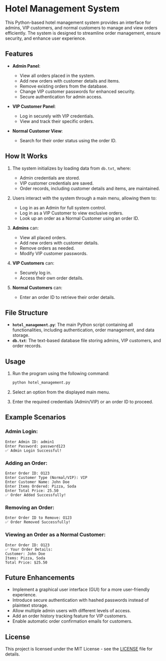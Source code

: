 # Hotel Management System

This Python-based hotel management system provides an interface for admins, VIP customers, and normal customers to manage and view orders efficiently. The system is designed to streamline order management, ensure security, and enhance user experience.

## Features

- **Admin Panel**:
  - View all orders placed in the system.
  - Add new orders with customer details and items.
  - Remove existing orders from the database.
  - Change VIP customer passwords for enhanced security.
  - Secure authentication for admin access.

- **VIP Customer Panel**:
  - Log in securely with VIP credentials.
  - View and track their specific orders.

- **Normal Customer View**:
  - Search for their order status using the order ID.

## How It Works

1. The system initializes by loading data from `db.txt`, where:
   - Admin credentials are stored.
   - VIP customer credentials are saved.
   - Order records, including customer details and items, are maintained.

2. Users interact with the system through a main menu, allowing them to:
   - Log in as an Admin for full system control.
   - Log in as a VIP Customer to view exclusive orders.
   - Look up an order as a Normal Customer using an order ID.

3. **Admins** can:
   - View all placed orders.
   - Add new orders with customer details.
   - Remove orders as needed.
   - Modify VIP customer passwords.

4. **VIP Customers** can:
   - Securely log in.
   - Access their own order details.

5. **Normal Customers** can:
   - Enter an order ID to retrieve their order details.

## File Structure

- **`hotel_management.py`**: The main Python script containing all functionalities, including authentication, order management, and data storage.
- **`db.txt`**: The text-based database file storing admins, VIP customers, and order records.

## Usage

1. Run the program using the following command:
   ```bash
   python hotel_management.py
   ```

2. Select an option from the displayed main menu.
3. Enter the required credentials (Admin/VIP) or an order ID to proceed.

## Example Scenarios

### Admin Login:
```
Enter Admin ID: admin1
Enter Password: password123
✅ Admin Login Successful!
```

### Adding an Order:
```
Enter Order ID: O123
Enter Customer Type (Normal/VIP): VIP
Enter Customer Name: John Doe
Enter Items Ordered: Pizza, Soda
Enter Total Price: 25.50
✅ Order Added Successfully!
```

### Removing an Order:
```
Enter Order ID to Remove: O123
✅ Order Removed Successfully!
```

### Viewing an Order as a Normal Customer:
```
Enter Order ID: O123
✅ Your Order Details:
Customer: John Doe
Items: Pizza, Soda
Total Price: $25.50
```

## Future Enhancements

- Implement a graphical user interface (GUI) for a more user-friendly experience.
- Introduce secure authentication with hashed passwords instead of plaintext storage.
- Allow multiple admin users with different levels of access.
- Add an order history tracking feature for VIP customers.
- Enable automatic order confirmation emails for customers.

## License

This project is licensed under the MIT License - see the [LICENSE](LICENSE) file for details.
